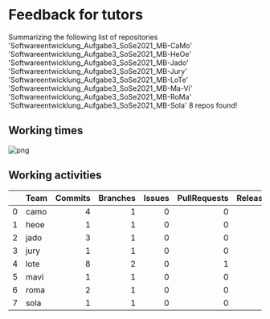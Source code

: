 # Feedback for tutors

Summarizing the following list of repositories
'Softwareentwicklung_Aufgabe3_SoSe2021_MB-CaMo'
'Softwareentwicklung_Aufgabe3_SoSe2021_MB-HeOe'
'Softwareentwicklung_Aufgabe3_SoSe2021_MB-Jado'
'Softwareentwicklung_Aufgabe3_SoSe2021_MB-Jury'
'Softwareentwicklung_Aufgabe3_SoSe2021_MB-LoTe'
'Softwareentwicklung_Aufgabe3_SoSe2021_MB-Ma-Vi'
'Softwareentwicklung_Aufgabe3_SoSe2021_MB-RoMa'
'Softwareentwicklung_Aufgabe3_SoSe2021_MB-Sola'
8 repos found!


## Working times



![png](notebooks/02_FeedbackGeneration_file/02_FeedbackGeneration_6_0.png)



## Working activities

|    | Team   |   Commits |   Branches |   Issues |   PullRequests |   Releases |
|---:|:-------|----------:|-----------:|---------:|---------------:|-----------:|
|  0 | camo   |         4 |          1 |        0 |              0 |          0 |
|  1 | heoe   |         1 |          1 |        0 |              0 |          0 |
|  2 | jado   |         3 |          1 |        0 |              0 |          0 |
|  3 | jury   |         1 |          1 |        0 |              0 |          0 |
|  4 | lote   |         8 |          2 |        0 |              1 |          0 |
|  5 | mavi   |         1 |          1 |        0 |              0 |          0 |
|  6 | roma   |         2 |          1 |        0 |              0 |          0 |
|  7 | sola   |         1 |          1 |        0 |              0 |          0 |


